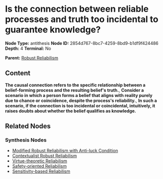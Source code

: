# Is the connection between reliable processes and truth too incidental to guarantee knowledge?

**Node Type:** antithesis
**Node ID:** 2854d767-8bc7-4259-8bd9-b1df9f424486
**Depth:** 4
**Terminal:** No

**Parent:** [Robust Reliabilism](robust-reliabilism-synthesis-0b7e4795-4444-40f7-bc9f-df17f3f3f52b.md)

## Content

**The causal connection refers to the specific relationship between a belief-forming process and the resulting belief's truth.**, **Consider a scenario in which a person forms a belief that aligns with reality purely due to chance or coincidence, despite the process's reliability.**, **In such a scenario, if the connection is too incidental or coincidental, intuitively, it raises doubts about whether the belief qualifies as knowledge.**

## Related Nodes

### Synthesis Nodes

- [Modified Robust Reliabilism with Anti-luck Condition](modified-robust-reliabilism-with-anti-luck-condition-synthesis-c4aeb987-f6b4-4092-97c0-3fa0a93b9c78.md)
- [Contextualist Robust Reliabilism](contextualist-robust-reliabilism-synthesis-a31e6edf-244f-4cea-8cc4-9b4faefe013c.md)
- [Virtue-theoretic Reliabilism](virtue-theoretic-reliabilism-synthesis-0c12de8e-7a63-42c1-9824-adf478da274f.md)
- [Safety-oriented Reliabilism](safety-oriented-reliabilism-synthesis-505024b1-8ec3-4315-82ef-c99ca78f8a72.md)
- [Sensitivity-based Reliabilism](sensitivity-based-reliabilism-synthesis-546cfa67-cb19-41b6-8ce2-88a281dd784e.md)
